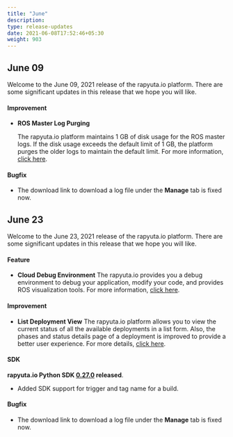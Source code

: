 ```yaml
---
title: "June"
description:
type: release-updates
date: 2021-06-08T17:52:46+05:30
weight: 903
---
```

 
 
## June 09
Welcome to the June 09, 2021 release of the rapyuta.io platform. There
are some significant updates in this release that we hope you will like.
 

#### Improvement

* **ROS Master Log Purging**

    The rapyuta.io platform maintains 1 GB of disk usage for the ROS master logs. If the disk usage exceeds the default limit of 1 GB, the platform purges the older logs to maintain the default limit. For more information, [click here](/5_deep-dives/51_managing-devices/513_device-config-variables/).


#### Bugfix

* The download link to download a log file under the **Manage** tab is fixed now.


## June 23
Welcome to the June 23, 2021 release of the rapyuta.io platform. There
are some significant updates in this release that we hope you will like.

#### Feature

* **Cloud Debug Environment**
The rapyuta.io provides you a debug environment to debug your application, modify your code, and provides ROS visualization tools. For more information, [click here](/5_deep-dives/52_software-development/529_debug-environment/).

#### Improvement

* **List Deployment View**
The rapyuta.io platform allows you to view the current status of all the available deployments in a list form. Also, the phases and status details page of a deployment is improved to provide a better user experience. For more details, [click here](/5_deep-dives/52_software-development/528_deployment-phase/).

#### SDK
 
**rapyuta.io Python SDK [0.27.0](/3_how-tos/35_tooling_and_debugging/rapyuta-io-python-sdk/#installation) released**.

* Added SDK support for trigger and tag name for a build.



    


#### Bugfix

* The download link to download a log file under the **Manage** tab is fixed now.
